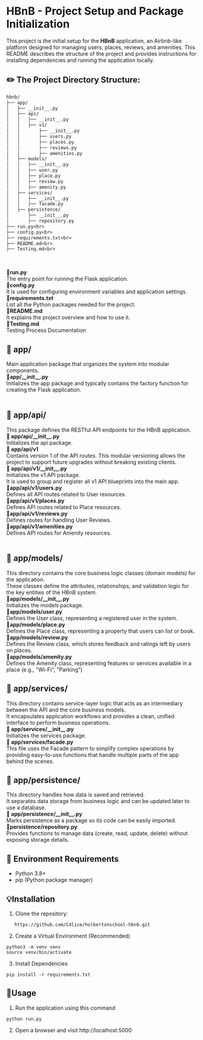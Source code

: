 # HBnB - Project Setup and Package Initialization
This project is the initial setup for the **HBnB** application, an Airbnb-like platform designed for managing users, places, reviews, and amenities. This README describes the structure of the project and provides instructions for installing dependencies and running the application locally.

## :pencil2: The Project Directory Structure:<br>
```txt
hbnb/
├── app/
│   ├── __init__.py
│   ├── api/
│   │   ├── __init__.py
│   │   ├── v1/
│   │       ├── __init__.py
│   │       ├── users.py
│   │       ├── places.py
│   │       ├── reviews.py
│   │       ├── amenities.py
│   ├── models/
│   │   ├── __init__.py
│   │   ├── user.py
│   │   ├── place.py
│   │   ├── review.py
│   │   ├── amenity.py
│   ├── services/
│   │   ├── __init__.py
│   │   ├── facade.py
│   ├── persistence/
│       ├── __init__.py
│       ├── repository.py
├── run.py<br>
├── config.py<br>
├── requirements.txt<br>
├── README.md<br>
├── Testing.md<br>
```
<br>

**:red_circle:run.py**<br>
The entry point for running the Flask application.<br>
**:red_circle:config.py**<br>
It is used for configuring environment variables and application settings.<br>
**:red_circle:requirements.txt**<br>
List all the Python packages needed for the project.<br>
**:red_circle:README.md**<br>
It explains the project overview and how to use it.<br>
**:red_circle:Testing.md**<br>
Testing Process Documentation<br>


## :file_folder: app/ 

Main application package that organizes the system into modular components.<br>
**:small_orange_diamond:app/\_\_init\_\_.py<br>**
Initializes the app package and typically contains the factory function for creating the Flask application.<br>
<br>

## :file_folder: app/api/ 
This package defines the RESTful API endpoints for the HBnB application.<br>
**:small_orange_diamond: app/api/\_\_init\_\_.py<br>**
Initializes the api package.<br>
 **:small_blue_diamond: app/api/v1<br>**
Contains version 1 of the API routes. This modular versioning allows the project to support future upgrades without breaking existing clients.<br>
**:small_blue_diamond: app/api/v1/\_\_init\_\_.py<br>**
 Initializes the v1 API package. <br>
 It is used to group and register all v1 API blueprints into the main app.
<br>
**:small_blue_diamond:app/api/v1/users.py<br>**
Defines all API routes related to User resources.<br>
**:small_blue_diamond:app/api/v1/places.py<br>**
Defines API routes related to Place resources.<br>
**:small_blue_diamond:app/api/v1/reviews.py<br>**
Defines routes for handling User Reviews.<br>
**:small_blue_diamond:app/api/v1/amenities.py<br>**
Defines API routes for Amenity resources.<br>
<br>
## :file_folder: app/models/
This directory contains the core business logic classes (domain models) for the application. <br>These classes define the attributes, relationships, and validation logic for the key entities of the HBnB system.<br>
 **:small_orange_diamond:app/models/\_\_init\_\_.py<br>**
 Initializes the models package.<br>
  **:small_orange_diamond:app/models/user.py<br>**
  Defines the User class, representing a registered user in the system.<br>
  **:small_orange_diamond:app/models/place.py<br>**
  Defines the Place class, representing a property that users can list or book.<br>
   **:small_orange_diamond:app/models/review.py<br>**
   Defines the Review class, which stores feedback and ratings left by users on places.<br>
   **:small_orange_diamond:app/models/amenity.py<br>**
   Defines the Amenity class, representing features or services available in a place (e.g., "Wi-Fi", "Parking")<br>
## :file_folder: app/services/
This directory contains service-layer logic that acts as an intermediary between the API and the core business models.<br> It encapsulates application workflows and provides a clean, unified interface to perform business operations.<br>
 **:small_orange_diamond: app/services/\_\_init\_\_.py<br>**
 Initializes the services package.<br>
  **:small_orange_diamond: app/services/facade.py<br>**
 This file uses the Facade pattern to simplify complex operations by providing easy-to-use functions that handle multiple parts of the app behind the scenes.<br>
 ## :file_folder: app/persistence/
 This directory handles how data is saved and retrieved. <br>It separates data storage from business logic and can be updated later to use a database.<br>
 **:small_orange_diamond: app/persistence/\_\_init\_\_.py<br>**
 Marks persistence as a package so its code can be easily imported.
<br>
 **:small_orange_diamond:persistence/repository.py**
<br>
Provides functions to manage data (create, read, update, delete) without exposing storage details.<br>


## :key: Environment Requirements

 - Python 3.8+<br>
 - pip (Python package manager)<br>

## :bulb:Installation

 1. Clone the repository:<br>
 ``` 
    https://github.com/C4lice/holbertonschool-hbnb.git 
 ``` 

 2. Create a Virtual Environment (Recommended) <br>
```  
python3 -m venv venv  
source venv/bin/activate  
``` 
 3. Install Dependencies<br>
  ```
pip install -r requirements.txt
```

## :mag_right:Usage

 1. Run the application using this command<br>

 ```
 python run.py
 ```

 2. Open a browser and visit http://localhost:5000

